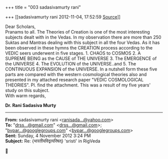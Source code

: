 +++
title = "003 sadasivamurty rani"

+++
[[sadasivamurty rani	2012-11-04, 17:52:59 [Source](https://groups.google.com/g/bvparishat/c/pvGOWgSgRe4)]]



Dear Scholars,  
Pranams to all. The Theories of Creation is one of the most interesting subjects dealt with in the Vedas. In my observation there are more than 250 Suktas and Mantras dealing with this subject in all the four Vedas.
As it has been observed in these hymns the CREATION process according to the VEDIC seers underwent in five stages. 1. CHAOS to COSMOS 2. A SUPREME BEING as the CAUSE of THE UNIVERSE 3. The EMERGENCE of the UNIVERSE 4. The EVOLUTION of the UNIVERSE..and 5. The CONTINUOUS EXPANSION of the UNIVERSE. In a nutshell form these five parts are compared with the western cosmological theories also and presented in my attached research paper "VEDIC COSMOLOGICAL THEORIES". Pl. find the attachment. This was a result of my five years' study on this subject.  
With warm regards,  

**Dr. Rani Sadasiva Murty**

  

------------------------------------------------------------------------

**From:** sadasivamurty rani \<[ranisada...@yahoo.com]()\>  
**To:** "[drss...@gmail.com]()" \<[drss...@gmail.com]()\>; "[bvpar...@googlegroups.com]()" \<[bvpar...@googlegroups.com]()\>  
**Sent:** Sunday, 4 November 2012 3:24 PM  
**Subject:** Re: {भारतीयविद्वत्परिषत्} 'sristi' in RigVeda  



